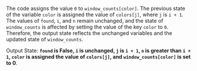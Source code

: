 The code assigns the value `0` to `window_counts[color]`. The previous state of the variable `color` is assigned the value of `colors[j]`, where `j` is `i + 1`. The values of `found`, `i`, and `n` remain unchanged, and the state of `window_counts` is affected by setting the value of the key `color` to `0`. Therefore, the output state reflects the unchanged variables and the updated state of `window_counts`.

Output State: **`found` is False, `i` is unchanged, `j` is `i + 1`, `n` is greater than `i + 1`, `color` is assigned the value of `colors[j]`, and `window_counts[color]` is set to 0**.